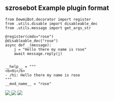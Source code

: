 ## szrosebot Example plugin format
```python3
from DewmiBot.decorator import register
from .utils.disable import disableable_dec
from .utils.message import get_args_str

@register(cmds="rose")
@disableable_dec("rose")
async def _(message):
    j = "Hello there my name is rose"
    await message.reply(j)
    

__help__ = """
<b>Hi</b>
- /hi: Hello there my name is rose
"""
__mod_name__ = "rose"
```

<a href="https://t.me/slbotzone"><img src="https://img.shields.io/badge/support%20group-blue.svg?style=for-the-badge&logo=Telegram">
</a> <a href="https://t.me/SL_bot_zone"><img src="https://img.shields.io/badge/Join-Updates%20Channel-blue.svg?style=for-the-badge&logo=Telegram"></a>
<a href="https://t.me/szrosebot"><img src="https://img.shields.io/badge/Foundbot%20on-blue.svg?style=for-the-badge&logo=Telegram">
